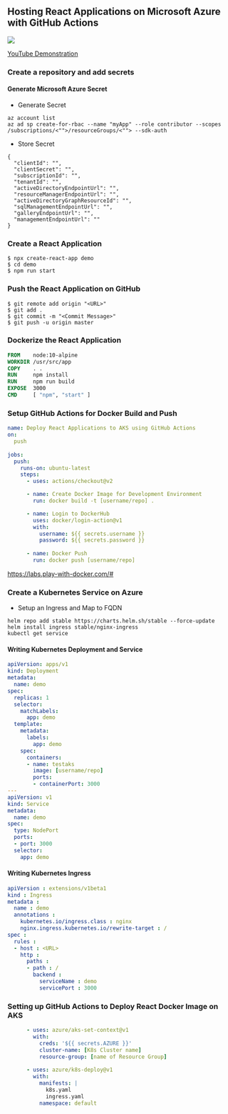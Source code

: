 ## Hosting React Applications on Microsoft Azure with GitHub Actions

![](img/poster.png)

[YouTube Demonstration](https://www.youtube.com/watch?v=73tq15DVeSE&feature=youtu.be)

### Create a repository and add secrets

#### Generate Microsoft Azure Secret

* Generate Secret

```
az account list
az ad sp create-for-rbac --name "myApp" --role contributor --scopes /subscriptions/<"">/resourceGroups/<""> --sdk-auth
```

* Store Secret

```
{
  "clientId": "",
  "clientSecret": "",
  "subscriptionId": "",
  "tenantId": "",
  "activeDirectoryEndpointUrl": "",
  "resourceManagerEndpointUrl": "",
  "activeDirectoryGraphResourceId": "",
  "sqlManagementEndpointUrl": "",
  "galleryEndpointUrl": "",
  "managementEndpointUrl": ""
}
```

### Create a React Application

```
$ npx create-react-app demo
$ cd demo
$ npm run start
```

### Push the React Application on GitHub

```
$ git remote add origin "<URL>"
$ git add .
$ git commit -m "<Commit Message>"
$ git push -u origin master
```

### Dockerize the React Application

```Dockerfile
FROM    node:10-alpine 
WORKDIR /usr/src/app
COPY    . .
RUN     npm install
RUN     npm run build
EXPOSE  3000
CMD     [ "npm", "start" ]
```

### Setup GitHub Actions for Docker Build and Push

```yaml
name: Deploy React Applications to AKS using GitHub Actions
on:
  push
  
jobs:
  push:
    runs-on: ubuntu-latest
    steps:
      - uses: actions/checkout@v2

      - name: Create Docker Image for Development Environment
        run: docker build -t [username/repo] .

      - name: Login to DockerHub
        uses: docker/login-action@v1 
        with:
          username: ${{ secrets.username }}
          password: ${{ secrets.password }}
        
      - name: Docker Push
        run: docker push [username/repo]
```

https://labs.play-with-docker.com/#

### Create a Kubernetes Service on Azure

* Setup an Ingress and Map to FQDN

```
helm repo add stable https://charts.helm.sh/stable --force-update
helm install ingress stable/nginx-ingress
kubectl get service
```

#### Writing Kubernetes Deployment and Service

```yaml
apiVersion: apps/v1
kind: Deployment
metadata:
  name: demo
spec:
  replicas: 1
  selector:
    matchLabels:
      app: demo
  template:
    metadata:
      labels:
        app: demo
    spec:
      containers:
      - name: testaks
        image: [username/repo]
        ports:
        - containerPort: 3000
---
apiVersion: v1
kind: Service
metadata:
  name: demo
spec:
  type: NodePort
  ports:
  - port: 3000
  selector:
    app: demo
```

#### Writing Kubernetes Ingress

```yaml
apiVersion : extensions/v1beta1
kind : Ingress
metadata :
  name : demo
  annotations :
    kubernetes.io/ingress.class : nginx
    nginx.ingress.kubernetes.io/rewrite-target : /
spec :
  rules :
  - host : <URL> 
    http :
      paths :
      - path : /
        backend :
          serviceName : demo
          servicePort : 3000
```

### Setting up GitHub Actions to Deploy React Docker Image on AKS

```yaml
      - uses: azure/aks-set-context@v1
        with:
          creds: '${{ secrets.AZURE }}'
          cluster-name: [K8s Cluster name]
          resource-group: [name of Resource Group]
        
      - uses: azure/k8s-deploy@v1
        with:
          manifests: |
            k8s.yaml
            ingress.yaml
          namespace: default
```
